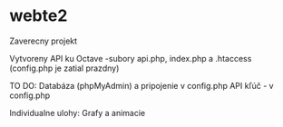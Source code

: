 # webte2
Zaverecny projekt

Vytvoreny API ku Octave -subory api.php, index.php a .htaccess (config.php je zatial prazdny)


TO DO:
Databáza (phpMyAdmin) a pripojenie v config.php
API kľúč - v config.php

Individualne ulohy:
Grafy a animacie

